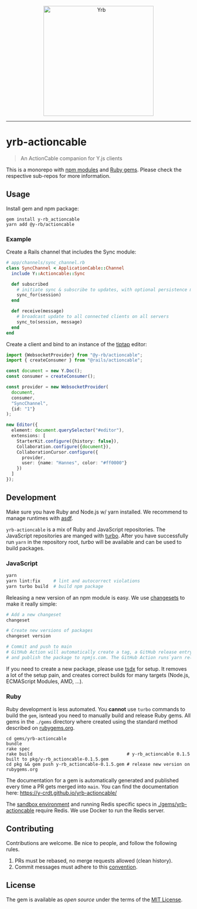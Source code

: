 <p align="center">
  <img alt="Yrb" src="./docs/assets/logo.png" width="300" />
</p>

---

# yrb-actioncable

> An ActionCable companion for Y.js clients

This is a monorepo with [npm modules](./packages) and [Ruby gems](./gems).
Please check the respective sub-repos for more information. 

## Usage

Install gem and npm package:

```
gem install y-rb_actioncable
yarn add @y-rb/actioncable
```

### Example

Create a Rails channel that includes the Sync module:

```ruby
# app/channels/sync_channel.rb
class SyncChannel < ApplicationCable::Channel
  include Y::Actioncable::Sync

  def subscribed
    # initiate sync & subscribe to updates, with optional persistence mechanism
    sync_for(session)
  end

  def receive(message)
    # broadcast update to all connected clients on all servers
    sync_to(session, message)
  end
end
```

Create a client and bind to an instance of the [tiptap](https://tiptap.dev/)
editor:

```typescript
import {WebsocketProvider} from "@y-rb/actioncable";
import { createConsumer } from "@rails/actioncable";

const document = new Y.Doc();
const consumer = createConsumer();

const provider = new WebsocketProvider(
  document,
  consumer,
  "SyncChannel",
  {id: "1"}
);

new Editor({
  element: document.querySelector("#editor"),
  extensions: [
    StarterKit.configure({history: false}),
    Collaboration.configure({document}),
    CollaborationCursor.configure({
      provider,
      user: {name: "Hannes", color: "#ff0000"}
    })
  ]
});
```

## Development

Make sure you have Ruby and Node.js w/ yarn installed. We recommend to manage
runtimes with [asdf](https://asdf-vm.com/).

`yrb-actioncable` is a mix of Ruby and JavaScript repositories. The JavaScript
repositories are manged with [turbo](https://turbo.build/repo).
After you have successfully run `yarn` in the repository root, _turbo_ will be
available and can be used to build packages.

### JavaScript

```bash
yarn
yarn lint:fix     # lint and autocorrect violations
yarn turbo build  # build npm package
```

Releasing a new version of an npm module is easy. We use
[changesets](https://github.com/changesets/changesets/blob/main/docs/intro-to-using-changesets.md)
to make it really simple:

```bash
# Add a new changeset
changeset

# Create new versions of packages
changeset version

# Commit and push to main
# GitHub Action will automatically create a tag, a GitHub release entry, build
# and publish the package to npmjs.com. The GitHub Action runs`yarn release`.
```

If you need to create a new package, please use [tsdx](https://tsdx.io/) for
setup. It removes a lot of the setup pain, and creates correct builds for
many targets (Node.js, ECMAScript Modules, AMD, …).

### Ruby

Ruby development is less automated. You **cannot** use `turbo` commands to build
the `gem`, isntead you need to manually build and release Ruby gems. All gems
in the `./gems` directory where created using the standard method described on
[rubygems.org](https://guides.rubygems.org/make-your-own-gem/).

```
cd gems/yrb-actioncable
bundle
rake spec
rake build                                    # y-rb_actioncable 0.1.5 built to pkg/y-rb_actioncable-0.1.5.gem
cd pkg && gem push y-rb_actioncable-0.1.5.gem # release new version on rubygems.org
```

The documentation for a gem is automatically generated and published every time
a PR gets merged into `main`. You can find the documentation here:
https://y-crdt.github.io/yrb-actioncable/

The [sandbox environment](./examples/collaborative-text-editor) and running
Redis specific specs in [./gems/yrb-actioncable](./gems/yrb-actioncable) require
Redis. We use Docker to run the Redis server.

## Contributing

Contributions are welcome. Be nice to people, and follow the following rules.

1. PRs must be rebased, no merge requests allowed (clean history).
2. Commit messages must adhere to this [convention](https://github.com/angular/angular/blob/main/CONTRIBUTING.md#commit). 

## License

The gem is available as *open source* under the terms of the
[MIT License](https://opensource.org/licenses/MIT).
